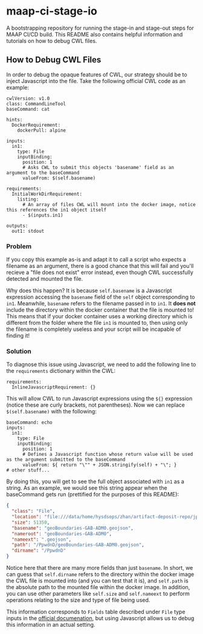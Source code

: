 # maap-ci-stage-io
A bootstrapping repository for running the stage-in and stage-out steps for MAAP CI/CD build. This README also contains helpful information and tutorials on how to debug CWL files.

## How to Debug CWL Files
In order to debug the opaque features of CWL, our strategy should be to inject Javascript into the file. Take the following official CWL code as an example:

```cwl
cwlVersion: v1.0
class: CommandLineTool
baseCommand: cat

hints:
  DockerRequirement:
    dockerPull: alpine

inputs:
  in1:
    type: File
    inputBinding:
      position: 1
      # Asks CWL to submit this objects 'basename' field as an argument to the baseCommand
      valueFrom: $(self.basename)

requirements:
  InitialWorkDirRequirement:
    listing:
      # An array of files CWL will mount into the docker image, notice this references the in1 object itself
      - $(inputs.in1)

outputs:
  out1: stdout
```

### Problem
If you copy this example as-is and adapt it to call a script who expects a filename as an argument, there is a good chance that this will fail and you'll recieve a "file does not exist" error instead, even though CWL successfully detected and mounted the file.

Why does this happen? It is because `self.basename` is a Javascript expression accessing the `basename` field of the `self` object corresponding to `in1`. Meanwhile, `basename` refers to the filename passed in to `in1`. It **does not** include the directory within the docker container that the file is mounted to! This means that if your docker container uses a working directory which is different from the folder where the file `in1` is mounted to, then using only the filename is completely useless and your script will be incapable of finding it!

### Solution
To diagnose this issue using Javascript, we need to add the following line to the `requirements` dictionary within the CWL:

```cwl
requirements:
  InlineJavascriptRequirement: {}
```

This will allow CWL to run Javascript expressions using the `${}` expression (notice these are curly brackets, not parentheses).
Now we can replace `$(self.basename)` with the following:

```cwl
baseCommand: echo
inputs:
  in1:
    type: File
    inputBinding:
      position: 1
      # Defines a Javascript function whose return value will be used as the argument submitted to the baseCommand
      valueFrom: ${ return "\"" + JSON.stringify(self) + "\"; }
# other stuff...
```

By doing this, you will get to see the full object associated with `in1` as a string. As an example, we would see this string appear when the baseCommand gets run (prettified for the purposes of this README):

```json
{
  "class": "File",
  "location": "file:///data/home/hysdsops/zhan/artifact-deposit-repo/jplzhan/gedi-subset/main/geoBoundaries-GAB-ADM0.geojson",
  "size": 51350,
  "basename": "geoBoundaries-GAB-ADM0.geojson",
  "nameroot": "geoBoundaries-GAB-ADM0",
  "nameext": ".geojson",
  "path": "/PpwdnD/geoBoundaries-GAB-ADM0.geojson",
  "dirname": "/PpwdnD"
}
```

Notice here that there are many more fields than just `basename`. In short, we can guess that `self.dirname` refers to the directory within the docker image the CWL file is mounted into (and you can test that it is), and `self.path` is the absolute path to the mounted file within the docker image. In addition, you can use other parameters like `self.size` and `self.nameext` to perform operations relating to the size and type of file being used.

This information corresponds to `Fields` table described under `File` type inputs in the [official documenation](https://www.commonwl.org/v1.0/CommandLineTool.html#File), but using Javascript allows us to debug this information in an actual setting.
